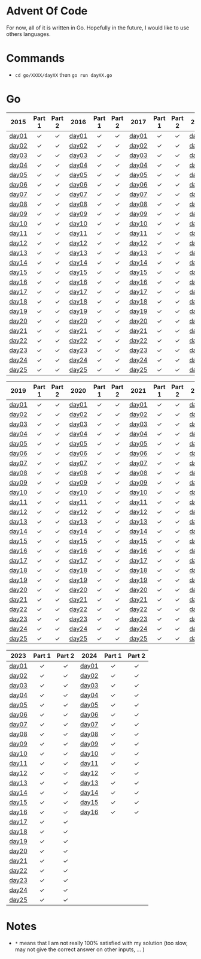 # Advent Of Code

For now, all of it is written in Go. Hopefully in the future, I would like to use others languages.

# Commands

- `cd go/XXXX/dayXX` then `go run dayXX.go`

# Go

|2015|Part 1|Part 2|2016|Part 1|Part 2|2017|Part 1|Part 2|2018|Part 1|Part 2|
|:---:|:---:|:---:|:---:|:---:|:---:|:---:|:---:|:---:|:---:|:---:|:---:|
|[day01](./go/2015/day01/day01.go)|&check;|&check;|[day01](./go/2016/day01/day01.go)|&check;|&check;|[day01](./go/2017/day01/day01.go)|&check;|&check;|[day01](./go/2018/day01/day01.go)|&check;|&check;|
|[day02](./go/2015/day02/day02.go)|&check;|&check;|[day02](./go/2016/day02/day02.go)|&check;|&check;|[day02](./go/2017/day02/day02.go)|&check;|&check;|[day02](./go/2018/day02/day02.go)|&check;|&check;|
|[day03](./go/2015/day03/day03.go)|&check;|&check;|[day03](./go/2016/day03/day03.go)|&check;|&check;|[day03](./go/2017/day03/day03.go)|&check;|&check;|[day03](./go/2018/day03/day03.go)|&check;|&check;|
|[day04](./go/2015/day04/day04.go)|&check;|&check;|[day04](./go/2016/day04/day04.go)|&check;|&check;|[day04](./go/2017/day04/day04.go)|&check;|&check;|[day04](./go/2018/day04/day04.go)|&check;|&check;|
|[day05](./go/2015/day05/day05.go)|&check;|&check;|[day05](./go/2016/day05/day05.go)|&check;|&check;|[day05](./go/2017/day05/day05.go)|&check;|&check;|[day05](./go/2018/day05/day05.go)|&check;|&check;|
|[day06](./go/2015/day06/day06.go)|&check;|&check;|[day06](./go/2016/day06/day06.go)|&check;|&check;|[day06](./go/2017/day06/day06.go)|&check;|&check;|[day06](./go/2018/day06/day06.go)|&check;|&check;|
|[day07](./go/2015/day07/day07.go)|&check;|&check;|[day07](./go/2016/day07/day07.go)|&check;|&check;|[day07](./go/2017/day07/day07.go)|&check;|&check;|[day07](./go/2018/day07/day07.go)|&check;|&check;|
|[day08](./go/2015/day08/day08.go)|&check;|&check;|[day08](./go/2016/day08/day08.go)|&check;|&check;|[day08](./go/2017/day08/day08.go)|&check;|&check;|[day08](./go/2018/day08/day08.go)|&check;|&check;|
|[day09](./go/2015/day09/day09.go)|&check;|&check;|[day09](./go/2016/day09/day09.go)|&check;|&check;|[day09](./go/2017/day09/day09.go)|&check;|&check;|[day09](./go/2018/day09/day09.go)|&check;|&check;|
|[day10](./go/2015/day10/day10.go)|&check;|&check;|[day10](./go/2016/day10/day10.go)|&check;|&check;|[day10](./go/2017/day10/day10.go)|&check;|&check;|[day10](./go/2018/day10/day10.go)|&check;|&check;|
|[day11](./go/2015/day11/day11.go)|&check;|&check;|[day11](./go/2016/day11/day11.go)|&check;|&check;|[day11](./go/2017/day11/day11.go)|&check;|&check;|[day11](./go/2018/day11/day11.go)|&check;|&check;|
|[day12](./go/2015/day12/day12.go)|&check;|&check;|[day12](./go/2016/day12/day12.go)|&check;|&check;|[day12](./go/2017/day12/day12.go)|&check;|&check;|[day12](./go/2018/day12/day12.go)|&check;|&check;|
|[day13](./go/2015/day13/day13.go)|&check;|&check;|[day13](./go/2016/day13/day13.go)|&check;|&check;|[day13](./go/2017/day13/day13.go)|&check;|&check;|[day13](./go/2018/day13/day13.go)|&check;|&check;|
|[day14](./go/2015/day14/day14.go)|&check;|&check;|[day14](./go/2016/day14/day14.go)|&check;|&check;|[day14](./go/2017/day14/day14.go)|&check;|&check;|[day14](./go/2018/day14/day14.go)|&check;|&check;|
|[day15](./go/2015/day15/day15.go)|&check;|&check;|[day15](./go/2016/day15/day15.go)|&check;|&check;|[day15](./go/2017/day15/day15.go)|&check;|&check;|[day15](./go/2018/day15/day15.go)|&check;|&check;|
|[day16](./go/2015/day16/day16.go)|&check;|&check;|[day16](./go/2016/day16/day16.go)|&check;|&check;|[day16](./go/2017/day16/day16.go)|&check;|&check;|[day16](./go/2018/day16/day16.go)|&check;|&check;|
|[day17](./go/2015/day17/day17.go)|&check;|&check;|[day17](./go/2016/day17/day17.go)|&check;|&check;|[day17](./go/2017/day17/day17.go)|&check;|&check;|[day17](./go/2018/day17/day17.go)|&check;|&check;|
|[day18](./go/2015/day18/day18.go)|&check;|&check;|[day18](./go/2016/day18/day18.go)|&check;|&check;|[day18](./go/2017/day18/day18.go)|&check;|&check;|[day18](./go/2018/day18/day18.go)|&check;|&check;|
|[day19](./go/2015/day19/day19.go)|&check;|&check;|[day19](./go/2016/day19/day19.go)|&check;|&check;|[day19](./go/2017/day19/day19.go)|&check;|&check;|[day19](./go/2018/day19/day19.go)|&check;|&check;|
|[day20](./go/2015/day20/day20.go)|&check;|&check;|[day20](./go/2016/day20/day20.go)|&check;|&check;|[day20](./go/2017/day20/day20.go)|&check;|&check;|[day20](./go/2018/day20/day20.go)|&check;|&check;|
|[day21](./go/2015/day21/day21.go)|&check;|&check;|[day21](./go/2016/day21/day21.go)|&check;|&check;|[day21](./go/2017/day21/day21.go)|&check;|&check;|[day21](./go/2018/day21/day21.go)|&check;|&check;|
|[day22](./go/2015/day22/day22.go)|&check;|&check;|[day22](./go/2016/day22/day22.go)|&check;|&check;|[day22](./go/2017/day22/day22.go)|&check;|&check;|[day22](./go/2018/day22/day22.go)|&check;|&check;|
|[day23](./go/2015/day23/day23.go)|&check;|&check;|[day23](./go/2016/day23/day23.go)|&check;|&check;|[day23](./go/2017/day23/day23.go)|&check;|&check;|[day23](./go/2018/day23/day23.go)|&check;|&check;|
|[day24](./go/2015/day24/day24.go)|&check;|&check;|[day24](./go/2016/day24/day24.go)|&check;|&check;|[day24](./go/2017/day24/day24.go)|&check;|&check;|[day24](./go/2018/day24/day24.go)|&check;|&check;|
|[day25](./go/2015/day25/day25.go)|&check;|&check;|[day25](./go/2016/day25/day25.go)|&check;|&check;|[day25](./go/2017/day25/day25.go)|&check;|&check;|[day25](./go/2018/day25/day25.go)|&check;|&check;|

|2019|Part 1|Part 2|2020|Part 1|Part 2|2021|Part 1|Part 2|2022|Part 1|Part 2|
|:---:|:---:|:---:|:---:|:---:|:---:|:---:|:---:|:---:|:---:|:---:|:---:|
|[day01](./go/2019/day01/day01.go)|&check;|&check;|[day01](./go/2020/day01/day01.go)|&check;|&check;|[day01](./go/2021/day01/day01.go)|&check;|&check;|[day01](./go/2022/day01/day01.go)|&check;|&check;|
|[day02](./go/2019/day02/day02.go)|&check;|&check;|[day02](./go/2020/day02/day02.go)|&check;|&check;|[day02](./go/2021/day02/day02.go)|&check;|&check;|[day02](./go/2022/day02/day02.go)|&check;|&check;|
|[day03](./go/2019/day03/day03.go)|&check;|&check;|[day03](./go/2020/day03/day03.go)|&check;|&check;|[day03](./go/2021/day03/day03.go)|&check;|&check;|[day03](./go/2022/day03/day03.go)|&check;|&check;|
|[day04](./go/2019/day04/day04.go)|&check;|&check;|[day04](./go/2020/day04/day04.go)|&check;|&check;|[day04](./go/2021/day04/day04.go)|&check;|&check;|[day04](./go/2022/day04/day04.go)|&check;|&check;|
|[day05](./go/2019/day05/day05.go)|&check;|&check;|[day05](./go/2020/day05/day05.go)|&check;|&check;|[day05](./go/2021/day05/day05.go)|&check;|&check;|[day05](./go/2022/day05/day05.go)|&check;|&check;|
|[day06](./go/2019/day06/day06.go)|&check;|&check;|[day06](./go/2020/day06/day06.go)|&check;|&check;|[day06](./go/2021/day06/day06.go)|&check;|&check;|[day06](./go/2022/day06/day06.go)|&check;|&check;|
|[day07](./go/2019/day07/day07.go)|&check;|&check;|[day07](./go/2020/day07/day07.go)|&check;|&check;|[day07](./go/2021/day07/day07.go)|&check;|&check;|[day07](./go/2022/day07/day07.go)|&check;|&check;|
|[day08](./go/2019/day08/day08.go)|&check;|&check;|[day08](./go/2020/day08/day08.go)|&check;|&check;|[day08](./go/2021/day08/day08.go)|&check;|&check;|[day08](./go/2022/day08/day08.go)|&check;|&check;|
|[day09](./go/2019/day09/day09.go)|&check;|&check;|[day09](./go/2020/day09/day09.go)|&check;|&check;|[day09](./go/2021/day09/day09.go)|&check;|&check;|[day09](./go/2022/day09/day09.go)|&check;|&check;|
|[day10](./go/2019/day10/day10.go)|&check;|&check;|[day10](./go/2020/day10/day10.go)|&check;|&check;|[day10](./go/2021/day10/day10.go)|&check;|&check;|[day10](./go/2022/day10/day10.go)|&check;|&check;|
|[day11](./go/2019/day11/day11.go)|&check;|&check;|[day11](./go/2020/day11/day11.go)|&check;|&check;|[day11](./go/2021/day11/day11.go)|&check;|&check;|[day11](./go/2022/day11/day11.go)|&check;|&check;|
|[day12](./go/2019/day12/day12.go)|&check;|&check;|[day12](./go/2020/day12/day12.go)|&check;|&check;|[day12](./go/2021/day12/day12.go)|&check;|&check;|[day12](./go/2022/day12/day12.go)|&check;|&check;|
|[day13](./go/2019/day13/day13.go)|&check;|&check;|[day13](./go/2020/day13/day13.go)|&check;|&check;|[day13](./go/2021/day13/day13.go)|&check;|&check;|[day13](./go/2022/day13/day13.go)|&check;|&check;|
|[day14](./go/2019/day14/day14.go)|&check;|&check;|[day14](./go/2020/day14/day14.go)|&check;|&check;|[day14](./go/2021/day14/day14.go)|&check;|&check;|[day14](./go/2022/day14/day14.go)|&check;|&check;|
|[day15](./go/2019/day15/day15.go)|&check;|&check;|[day15](./go/2020/day15/day15.go)|&check;|&check;|[day15](./go/2021/day15/day15.go)|&check;|&check;|[day15](./go/2022/day15/day15.go)|&check;|&check;|
|[day16](./go/2019/day16/day16.go)|&check;|&check;|[day16](./go/2020/day16/day16.go)|&check;|&check;|[day16](./go/2021/day16/day16.go)|&check;|&check;|[day16](./go/2022/day16/day16.go)|&check;|&check;|
|[day17](./go/2019/day17/day17.go)|&check;|&check;|[day17](./go/2020/day17/day17.go)|&check;|&check;|[day17](./go/2021/day17/day17.go)|&check;|&check;|[day17](./go/2022/day17/day17.go)|&check;|&check;|
|[day18](./go/2019/day18/day18.go)|&check;|&check;|[day18](./go/2020/day18/day18.go)|&check;|&check;|[day18](./go/2021/day18/day18.go)|&check;|&check;|[day18](./go/2022/day18/day18.go)|&check;|&check;|
|[day19](./go/2019/day19/day19.go)|&check;|&check;|[day19](./go/2020/day19/day19.go)|&check;|&check;|[day19](./go/2021/day19/day19.go)|&check;|&check;|[day19](./go/2022/day19/day19.go)|&check;|&check;|
|[day20](./go/2019/day20/day20.go)|&check;|&check;|[day20](./go/2020/day20/day20.go)|&check;|&check;|[day20](./go/2021/day20/day20.go)|&check;|&check;|[day20](./go/2022/day20/day20.go)|&check;|&check;|
|[day21](./go/2019/day21/day21.go)|&check;|&check;|[day21](./go/2020/day21/day21.go)|&check;|&check;|[day21](./go/2021/day21/day21.go)|&check;|&check;|[day21](./go/2022/day21/day21.go)|&check;|&check;|
|[day22](./go/2019/day22/day22.go)|&check;|&check;|[day22](./go/2020/day22/day22.go)|&check;|&check;|[day22](./go/2021/day22/day22.go)|&check;|&check;|[day22](./go/2022/day22/day22.go)|&check;|&check;|
|[day23](./go/2019/day23/day23.go)|&check;|&check;|[day23](./go/2020/day23/day23.go)|&check;|&check;|[day23](./go/2021/day23/day23.go)|&check;|&check;|[day23](./go/2022/day23/day23.go)|&check;|&check;|
|[day24](./go/2019/day24/day24.go)|&check;|&check;|[day24](./go/2020/day24/day24.go)|&check;|&check;|[day24](./go/2021/day24/day24.go)|&check;|&check;|[day24](./go/2022/day24/day24.go)|&check;|&check;|
|[day25](./go/2019/day25/day25.go)|&check;|&check;|[day25](./go/2020/day25/day25.go)|&check;|&check;|[day25](./go/2021/day25/day25.go)|&check;|&check;|[day25](./go/2022/day25/day25.go)|&check;|&check;|

|2023|Part 1|Part 2|2024|Part 1|Part 2|
|:---:|:---:|:---:|:---:|:---:|:---:|
|[day01](./go/2023/day01/day01.go)|&check;|&check;|[day01](./go/2024/day01/day01.go)|&check;|&check;|
|[day02](./go/2023/day02/day02.go)|&check;|&check;|[day02](./go/2024/day02/day02.go)|&check;|&check;|
|[day03](./go/2023/day03/day03.go)|&check;|&check;|[day03](./go/2024/day03/day03.go)|&check;|&check;|
|[day04](./go/2023/day04/day04.go)|&check;|&check;|[day04](./go/2024/day04/day04.go)|&check;|&check;|
|[day05](./go/2023/day05/day05.go)|&check;|&check;|[day05](./go/2024/day05/day05.go)|&check;|&check;|
|[day06](./go/2023/day06/day06.go)|&check;|&check;|[day06](./go/2024/day06/day06.go)|&check;|&check;|
|[day07](./go/2023/day07/day07.go)|&check;|&check;|[day07](./go/2024/day07/day07.go)|&check;|&check;|
|[day08](./go/2023/day08/day08.go)|&check;|&check;|[day08](./go/2024/day08/day08.go)|&check;|&check;|
|[day09](./go/2023/day09/day09.go)|&check;|&check;|[day09](./go/2024/day09/day09.go)|&check;|&check;|
|[day10](./go/2023/day10/day10.go)|&check;|&check;|[day10](./go/2024/day10/day10.go)|&check;|&check;|
|[day11](./go/2023/day11/day11.go)|&check;|&check;|[day11](./go/2024/day11/day11.go)|&check;|&check;|
|[day12](./go/2023/day12/day12.go)|&check;|&check;|[day12](./go/2024/day12/day12.go)|&check;|&check;|
|[day13](./go/2023/day13/day13.go)|&check;|&check;|[day13](./go/2024/day13/day13.go)|&check;|&check;|
|[day14](./go/2023/day14/day14.go)|&check;|&check;|[day14](./go/2024/day14/day14.go)|&check;|&check;|
|[day15](./go/2023/day15/day15.go)|&check;|&check;|[day15](./go/2024/day15/day15.go)|&check;|&check;|
|[day16](./go/2023/day16/day16.go)|&check;|&check;|[day16](./go/2024/day16/day16.go)|&check;|&check;|
|[day17](./go/2023/day17/day17.go)|&check;|&check;|
|[day18](./go/2023/day18/day18.go)|&check;|&check;|
|[day19](./go/2023/day19/day19.go)|&check;|&check;|
|[day20](./go/2023/day20/day20.go)|&check;|&check;|
|[day21](./go/2023/day21/day21.go)|&check;|&check;|
|[day22](./go/2023/day22/day22.go)|&check;|&check;|
|[day23](./go/2023/day23/day23.go)|&check;|&check;|
|[day24](./go/2023/day24/day24.go)|&check;|&check;|
|[day25](./go/2023/day25/day25.go)|&check;|&check;|

# Notes

- `*` means that I am not really 100% satisfied with my solution (too slow, may not give the correct answer on other inputs, ... )